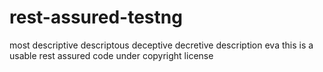 # rest-assured-testng
most descriptive descriptous deceptive decretive description eva
this is a usable rest assured code under copyright license
